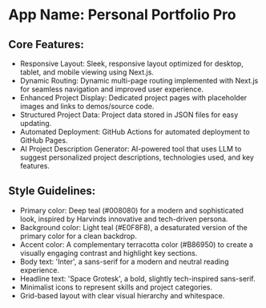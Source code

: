 # **App Name**: Personal Portfolio Pro

## Core Features:

- Responsive Layout: Sleek, responsive layout optimized for desktop, tablet, and mobile viewing using Next.js.
- Dynamic Routing: Dynamic multi-page routing implemented with Next.js for seamless navigation and improved user experience.
- Enhanced Project Display: Dedicated project pages with placeholder images and links to demos/source code.
- Structured Project Data: Project data stored in JSON files for easy updating.
- Automated Deployment: GitHub Actions for automated deployment to GitHub Pages.
- AI Project Description Generator: AI-powered tool that uses LLM to suggest personalized project descriptions, technologies used, and key features.

## Style Guidelines:

- Primary color: Deep teal (#008080) for a modern and sophisticated look, inspired by Harvinds innovative and tech-driven persona.
- Background color: Light teal (#E0F8F8), a desaturated version of the primary color for a clean backdrop.
- Accent color: A complementary terracotta color (#B86950) to create a visually engaging contrast and highlight key sections.
- Body text: 'Inter', a sans-serif for a modern and neutral reading experience.
- Headline text: 'Space Grotesk', a bold, slightly tech-inspired sans-serif.
- Minimalist icons to represent skills and project categories.
- Grid-based layout with clear visual hierarchy and whitespace.
